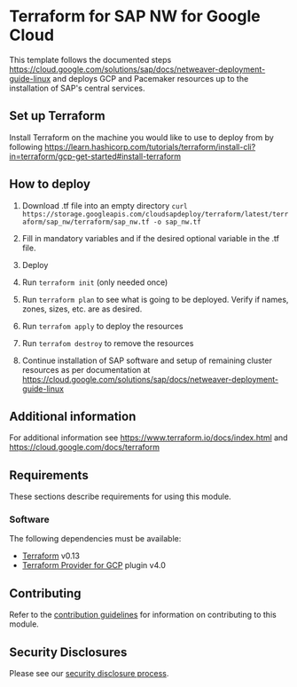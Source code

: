 # Terraform for SAP NW for Google Cloud
This template follows the documented steps https://cloud.google.com/solutions/sap/docs/netweaver-deployment-guide-linux and deploys GCP and Pacemaker resources up to the installation of SAP's central services.

## Set up Terraform

Install Terraform on the machine you would like to use to deploy from by following https://learn.hashicorp.com/tutorials/terraform/install-cli?in=terraform/gcp-get-started#install-terraform

## How to deploy

1. Download .tf file into an empty directory
`curl https://storage.googleapis.com/cloudsapdeploy/terraform/latest/terraform/sap_nw/terraform/sap_nw.tf -o sap_nw.tf`

2. Fill in mandatory variables and if the desired optional variable in the .tf file.

3. Deploy
  1. Run `terraform init` (only needed once)
  2. Run `terraform plan` to see what is going to be deployed. Verify if names, zones, sizes, etc. are as desired.
  3. Run `terrafom apply` to deploy the resources
  4. Run `terrafom destroy` to remove the resources

4. Continue installation of SAP software and setup of remaining cluster resources as per documentation at https://cloud.google.com/solutions/sap/docs/netweaver-deployment-guide-linux

## Additional information

For additional information see https://www.terraform.io/docs/index.html and https://cloud.google.com/docs/terraform

<!-- BEGINNING OF PRE-COMMIT-TERRAFORM DOCS HOOK -->
<!-- END OF PRE-COMMIT-TERRAFORM DOCS HOOK -->

## Requirements

These sections describe requirements for using this module.

### Software

The following dependencies must be available:

- [Terraform][terraform] v0.13
- [Terraform Provider for GCP][terraform-provider-gcp] plugin v4.0

## Contributing

Refer to the [contribution guidelines](./CONTRIBUTING.md) for
information on contributing to this module.

[iam-module]: https://registry.terraform.io/modules/terraform-google-modules/iam/google
[project-factory-module]: https://registry.terraform.io/modules/terraform-google-modules/project-factory/google
[terraform-provider-gcp]: https://www.terraform.io/docs/providers/google/index.html
[terraform]: https://www.terraform.io/downloads.html

## Security Disclosures

Please see our [security disclosure process](./SECURITY.md).
